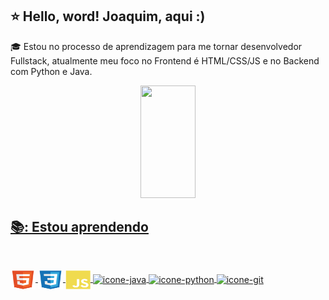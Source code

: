 ## :star: Hello, word! Joaquim, aqui :)

:mortar_board: Estou no processo de aprendizagem para me tornar desenvolvedor Fullstack, atualmente meu foco no Frontend é HTML/CSS/JS e no Backend com Python e Java.

<div align="center">
  <a href="https://github.com/JoaquimGo">
  <img height="180em" width="42%" src="https://github-readme-stats.vercel.app/api/top-langs/?username=JoaquimGo&layout=compact&langs_count=7&theme=radical"/>
<!--    <img   height="180em" width="48%"" src="https://github-readme-streak-stats.herokuapp.com/?user=JoaquimGo&theme=radical"/> -->
</div>

## 📚: Estou aprendendo

<div style="display: inline_block"><br>
  
  <img align="center" alt="icone-html"  height="30" width="40"
  src="https://raw.githubusercontent.com/devicons/devicon/master/icons/html5/html5-original.svg">
  <img align="center" alt="icone-css"  height="30" width="40"  
  src="https://raw.githubusercontent.com/devicons/devicon/master/icons/css3/css3-original.svg">
  <img align="center" alt="icone-js" height="30" width="40" 
  src="https://raw.githubusercontent.com/devicons/devicon/master/icons/javascript/javascript-plain.svg">
  <img align="center" alt="icone-java" height="35" width="40" 
  src="https://cdn.jsdelivr.net/gh/devicons/devicon/icons/java/java-original.svg" /> 
  <img align="center" alt="icone-python" height="35" width="40" 
  src="https://cdn.jsdelivr.net/gh/devicons/devicon/icons/python/python-original.svg" />
  <img align="center" alt="icone-git" height="30" width="40" 
  src="https://cdn.jsdelivr.net/gh/devicons/devicon/icons/git/git-original.svg" /> 
  

